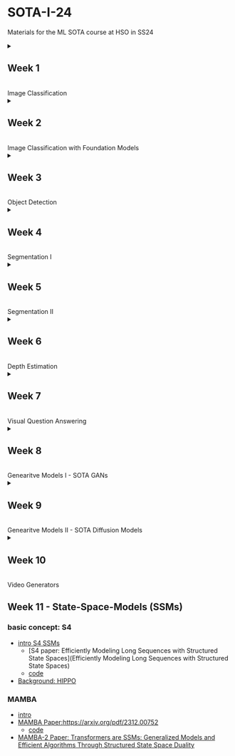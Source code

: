 # SOTA-I-24
Materials for the ML SOTA course at HSO in SS24

<details>
<summary> <H2> Week 1 </H2><BR>
Image Classification
</summary>

* BOARD: [https://zoom-x.de/wb/doc/e0_IXOFrS7S3y4Q-Td-APA](https://zoom-x.de/wb/doc/e0_IXOFrS7S3y4Q-Td-APA)


### SotA Links + Materials
* [arxiv.org Preprints](https://arxiv.org/)
    * [Arxiv tag](https://arxivtag.com/)
    * [DL Monitor](https://deeplearn.org/)   
* [Scholar Inbox](https://www.scholar-inbox.com/)
* [AK on Twitter](https://twitter.com/_akhaliq)
* [Papers with Code](https://paperswithcode.com/sota)
* [Hugging Face](https://huggingface.co/models)
* [Zotero](https://www.zotero.org/)

### Image Classification
#### Benchmarks
* [ImageNet](https://paperswithcode.com/sota/image-classification-on-imagenet)
* [ImageNet100](https://paperswithcode.com/sota/image-classification-on-imagenet-100)
*  ...
  
#### Baseline Models
* ResNet
   * [paper](https://www.cv-foundation.org/openaccess/content_cvpr_2016/papers/He_Deep_Residual_Learning_CVPR_2016_paper.pdf)
   * [code](https://github.com/pytorch/vision/blob/main/torchvision/models/resnet.py)
* Transformer
   * [paper](https://openreview.net/pdf?id=YicbFdNTTy)
   * [code](https://github.com/lucidrains/vit-pytorch) 

#### SOTA CNN
* [ConvNext v2](https://openaccess.thecvf.com/content/CVPR2023/papers/Woo_ConvNeXt_V2_Co-Designing_and_Scaling_ConvNets_With_Masked_Autoencoders_CVPR_2023_paper.pdf)
   * [code](https://github.com/facebookresearch/ConvNeXt-V2)
   * [ConvNext v1](https://openaccess.thecvf.com/content/CVPR2022/papers/Liu_A_ConvNet_for_the_2020s_CVPR_2022_paper.pdf)

#### SOTA Transformer
* [Swin v2](https://openaccess.thecvf.com/content/CVPR2022/papers/Liu_Swin_Transformer_V2_Scaling_Up_Capacity_and_Resolution_CVPR_2022_paper.pdf)
   * [code](https://github.com/microsoft/Swin-Transformer) 

#### Leader Board
* [OmniVec](https://openaccess.thecvf.com/content/WACV2024/papers/Srivastava_OmniVec_Learning_Robust_Representations_With_Cross_Modal_Sharing_WACV_2024_paper.pdf)

</details>
<details>
<summary> <H2> Week 2 </H2><BR>
Image Classification with Foundation Models
</summary>

### Backbones
* [ConvNext v2](https://openaccess.thecvf.com/content/CVPR2023/papers/Woo_ConvNeXt_V2_Co-Designing_and_Scaling_ConvNets_With_Masked_Autoencoders_CVPR_2023_paper.pdf)
   * [code](https://github.com/facebookresearch/ConvNeXt-V2) 
* [Clipp V2](https://arxiv.org/pdf/2306.15658.pdf)
   * [code](https://github.com/UCSC-VLAA/CLIPA)
   * [CLIP v1 paper](https://arxiv.org/pdf/2103.00020.pdf)
* [Dino V2](https://arxiv.org/pdf/2304.07193.pdf)
   * [code](https://github.com/facebookresearch/dinov2)
   * [DINO V1 paper](https://arxiv.org/pdf/2104.14294.pdf)

### Self-Supervised 
* [Masked AutoEncoder](https://arxiv.org/pdf/2111.06377.pdf)

### SOTA FM Classification
* [Battle of the Backbones](https://openreview.net/pdf?id=1yOnfDpkVe)
   * [code](https://github.com/hsouri/Battle-of-the-Backbones)
* [ConvNet vs Transformer, Supervised vs CLIP: Beyond ImageNet Accuracy](https://arxiv.org/pdf/2311.09215.pdf)
   * [code](https://github.com/kirill-vish/Beyond-INet) 

</details>
<details>
<summary> <H2> Week 3 </H2><BR>
Object Detection
</summary>

### Classic Methods
* [Hough Forests](https://citeseerx.ist.psu.edu/document?repid=rep1&type=pdf&doi=99582ce8439dce17d9d6f74eb54fc5c89dbe06d9)
* [Deformable Part Models](https://cs.brown.edu/people/pfelzens/papers/lsvm-pami.pdf)

### Yolo 
* [Yolo V1](https://openaccess.thecvf.com/content_cvpr_2016/papers/Redmon_You_Only_Look_CVPR_2016_paper.pdf)
   * [original DarkNet code](https://github.com/pjreddie/darknet)
   * [Pytorch code (not official)](https://github.com/tanjeffreyz/yolo-v1)    
* Yolo V8 has no paper! -> just a GitHub page 
   * [code](https://github.com/ultralytics/ultralytics)
* [Yolo V1 to V8 overview](https://arxiv.org/pdf/2304.00501.pdf)

### SOTA 
* [Benchmark: MSCoco](https://paperswithcode.com/sota/object-detection-on-coco-minival)
* [SOTA paper: DETRs with Collaborative Hybrid Assignments Training](https://openaccess.thecvf.com/content/ICCV2023/papers/Zong_DETRs_with_Collaborative_Hybrid_Assignments_Training_ICCV_2023_paper.pdf)
   * [code](https://github.com/Sense-X/Co-DETR)
   * [background: DETR paper](https://arxiv.org/pdf/2005.12872.pdf)
   * [background: Faster-R-CNN paper](https://arxiv.org/pdf/1506.01497.pdf)
 
</details>

<details>
<summary> <H2> Week 4 </H2><BR>
Segmentation I
</summary>

### Benchmarks
* [MS-COCO](https://paperswithcode.com/sota/instance-segmentation-on-coco)
     * [website](https://cocodataset.org/#home)
* [CityScapes](https://paperswithcode.com/sota/semantic-segmentation-on-cityscapes)
     * [website](https://www.cityscapes-dataset.com/dataset-overview/)

### Baseline Model
* [U-Net](https://arxiv.org/pdf/1505.04597v1.pdf)
     * [PyTorch Code](https://github.com/milesial/Pytorch-UNet)
     * [Annotated Code](https://nn.labml.ai/unet/index.html)

### SOTA
* [#1 MS-COCO: EVA: Exploring the Limits of Masked Visual Representation Learning at Scale](https://openaccess.thecvf.com/content/CVPR2023/papers/Fang_EVA_Exploring_the_Limits_of_Masked_Visual_Representation_Learning_at_CVPR_2023_paper.pdf)
     * [code](https://github.com/baaivision/EVA/tree/master/EVA-01)
* [#3 ScityScapes: InternImage: Exploring Large-Scale Vision Foundation Models with
Deformable Convolutions](https://openaccess.thecvf.com/content/CVPR2023/papers/Wang_InternImage_Exploring_Large-Scale_Vision_Foundation_Models_With_Deformable_Convolutions_CVPR_2023_paper.pdf)
     * [code](https://github.com/OpenGVLab/InternImage)


</details>
<details>
<summary> <H2> Week 5 </H2><BR>
Segmentation II
</summary>

### SOTA
* [Segment Anything (SAM)](https://arxiv.org/pdf/2304.02643.pdf)
     * [code](https://github.com/facebookresearch/segment-anything)
     * [Demo](https://segment-anything.com/demo)
     * [Colab Tutorial](https://colab.research.google.com/github/roboflow-ai/notebooks/blob/main/notebooks/how-to-segment-anything-with-sam.ipynb)    
* [Segment Everything Everywhere All at Once (SEEM)](https://openreview.net/pdf?id=UHBrWeFWlL)
     * [code](https://github.com/UX-Decoder/Segment-Everything-Everywhere-All-At-Once)
* [Segment Like Me (Slime)](https://arxiv.org/pdf/2309.03179.pdf)
     * [code](https://github.com/aliasgharkhani/SLiMe)
     * [Colab Demo](https://colab.research.google.com/drive/1fpKx6b2hQGEx1GK269vOw_sKeV9Rpnuj?usp=sharing)

</details>

<details>
<summary> <H2> Week 6 </H2><BR>
Depth Estimation 
</summary>
   
### Overview


### Benchmark Monocular
* [NYU-v2 leaderboard](https://paperswithcode.com/sota/monocular-depth-estimation-on-nyu-depth-v2)
* [NYU-v2 website](https://cs.nyu.edu/~fergus/datasets/nyu_depth_v2.html)

### SOTA Monocular
* [Depth Anything](https://arxiv.org/pdf/2401.10891v2.pdf)
   * [code](https://depth-anything.github.io/) 
* [UniDepth - CVPR '24 + NYU-v2 #1](https://arxiv.org/pdf/2403.18913v1.pdf)
   * [code](https://github.com/lpiccinelli-eth/unidepth)    

</details>
<details>
<summary> <H2> Week 7 </H2><BR>
 Visual Question Answering 
</summary>

### Benchmark
* [VQA v2](https://visualqa.org/)
   * [VQA paper](https://arxiv.org/pdf/1505.00468)
   * [VQU v2 paper](https://openaccess.thecvf.com/content_cvpr_2017/papers/Goyal_Making_the_v_CVPR_2017_paper.pdf)
   * [Papers with Coder Leaderboard](https://paperswithcode.com/sota/visual-question-answering-on-vqa-v2-test-dev)
 
### SOTA Paper
* [PALI: A JOINTLY-SCALED MULTILINGUAL LANGUAGE-IMAGE MODEL](https://openreview.net/pdf?id=mWVoBz4W0u)
   * [code](https://github.com/kyegomez/PALI) 
* [Image as a Foreign Language: BEiT Pretraining for All Vision and Vision-Language Tasks ](https://openaccess.thecvf.com/content/CVPR2023/papers/Wang_Image_as_a_Foreign_Language_BEiT_Pretraining_for_Vision_and_CVPR_2023_paper)
   * [code](https://github.com/microsoft/unilm/tree/master/beit3)
   * [BEiT v1](https://openreview.net/pdf?id=p-BhZSz59o4)
   * [BERT: Pre-training of Deep Bidirectional Transformers for Language Understanding](https://arxiv.org/pdf/1810.04805)


</details>
<details>
<summary> <H2> Week 8 </H2><BR>
Genearitve Models I - SOTA GANs 
</summary>

### Benchmark
* [ImageNet 512x512](https://paperswithcode.com/sota/image-generation-on-imagenet-512x512)
* [Flickr-Faces-HQ (FFHQ)](https://paperswithcode.com/sota/image-generation-on-ffhq-256-x-256)
   * [Website](https://github.com/NVlabs/ffhq-dataset) 
#### FID Score
* [Paper](https://proceedings.neurips.cc/paper_files/paper/2017/file/8a1d694707eb0fefe65871369074926d-Paper.pdf)
* [Problems with FID](https://openreview.net/pdf?id=mLG96UpmbYz)  

### GAN overview
* [2024 Overview paper](https://iopscience.iop.org/article/10.1088/2632-2153/ad1f77/pdf)
  
### GAN SOTA
* [StyleGAN v2](https://www.ecva.net/papers/eccv_2020/papers_ECCV/papers/123670171.pdf)
   * [code](https://github.com/EvgenyKashin/stylegan2-distillation)
   * [StyleGAN v1](https://arxiv.org/pdf/1812.04948)
* [SAN](https://arxiv.org/pdf/2301.12811v4)
   * [code](https://github.com/sony/san)

</details>
<details>
<summary> <H2> Week 9 </H2><BR>
Genearitve Models II - SOTA Diffusion Models
</summary>

### Benchmark (same as week 8)
* [ImageNet 512x512](https://paperswithcode.com/sota/image-generation-on-imagenet-512x512)
* [Flickr-Faces-HQ (FFHQ)](https://paperswithcode.com/sota/image-generation-on-ffhq-256-x-256)
   * [Website](https://github.com/NVlabs/ffhq-dataset) 

### Baseline
* [Original Paper: Denoising Diffusion Probabilistic Models](https://arxiv.org/pdf/2006.11239v2)
  
### Do we really need physical Diffusion ?
* [Cold Diffusion: Inverting Arbitrary Image Transforms Without Noise](https://openreview.net/pdf?id=slHNW9yRie0)

### SOTA
* [Stable Diffusion](https://openaccess.thecvf.com/content/CVPR2022/papers/Rombach_High-Resolution_Image_Synthesis_With_Latent_Diffusion_Models_CVPR_2022_paper.pdf)
   * [code](https://github.com/CompVis/stable-diffusion)
   * [demo](https://huggingface.co/spaces/stabilityai/stable-diffusion)

### Faster Inference
* [PROGRESSIVE DISTILLATION FOR FAST SAMPLING OF DIFFUSION MODELS](https://arxiv.org/pdf/2202.00512v2)
   * [code](https://github.com/lucidrains/imagen-pytorch) 
</details>

<details>
<summary> <H2> Week 10 </H2><BR>
Video Generators
</summary>

### "Baseline": Sora
* [OpenAI Sora Tech report](https://openai.com/index/video-generation-models-as-world-simulators/)
* [non-original Paper](https://arxiv.org/pdf/2402.17177)
* [demo video](https://www.youtube.com/watch?v=HK6y8DAPN_0) 

### Latte
* [Paper: Latte: Latent Diffusion Transformer for Video Generation](https://arxiv.org/pdf/2401.03048v1.pdf)
* [Code](https://github.com/Vchitect/Latte)
* [Demo](https://huggingface.co/spaces/kadirnar/Open-Sora)

### MORA
* [Paper](https://arxiv.org/pdf/2403.13248)
* [Code](https://github.com/lichao-sun/Mora)

</details>

## Week 11 - State-Space-Models (SSMs)

### basic concept: S4
* [intro S4 SSMs](https://huggingface.co/blog/lbourdois/get-on-the-ssm-train)
   * [S4 paper: Efficiently Modeling Long Sequences with Structured State Spaces](Efficiently Modeling Long Sequences with Structured State Spaces)
   * [code](https://github.com/state-spaces/s4)
* [Background: HIPPO](https://arxiv.org/pdf/2206.12037v2)
  
### MAMBA
* [intro](https://thegradient.pub/mamba-explained/)
* [MAMBA Paper:]()https://arxiv.org/pdf/2312.00752
   * [code](https://github.com/state-spaces/mamba)    
* [MAMBA-2 Paper: Transformers are SSMs: Generalized Models and Efficient Algorithms
Through Structured State Space Duality](https://arxiv.org/pdf/2405.21060)
